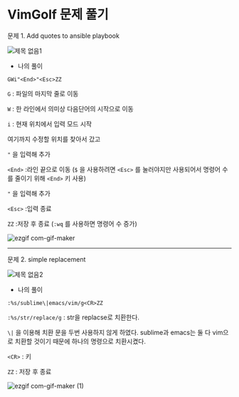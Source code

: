 # VimGolf 문제 풀기

문제 1. Add quotes to ansible playbook

![제목 없음1](https://user-images.githubusercontent.com/94671864/144715277-10d1cfc2-8c2c-4c89-81a8-2d7ce3def53a.png)

* 나의 풀이

```
GWi"<End>"<Esc>ZZ
```
`G` : 파일의 마지막 줄로 이동

`W` : 한 라인에서 의미상 다음단어의 시작으로 이동

`i` : 현재 위치에서 입력 모드 시작

여기까지 수정할 위치를 찾아서 갔고

`"` 을 입력해 추가

`<End>` :라인 끝으로 이동 (`$` 을 사용하려면 `<Esc>` 를 눌러야지만 사용되어서 명령어 수를 줄이기 위해 `<End>` 키 사용)

`"` 을 입력해 추가

`<Esc>` :입력 종료

`ZZ` :저장 후 종료 (`:wq` 를 사용하면 명령어 수 증가)

![ezgif com-gif-maker](https://user-images.githubusercontent.com/94671864/144715383-ed9e6106-cf30-4119-a3bb-a77dd7747412.gif)

*********

문제 2. simple replacement

![제목 없음2](https://user-images.githubusercontent.com/94671864/144716178-a0389623-743b-48ce-a458-4c4f231c5891.png)

* 나의 풀이

```
:%s/sublime\|emacs/vim/g<CR>ZZ
```
`:%s/str/replace/g` : str을 replacse로 치환한다.

`\|` 을 이용해 치환 문을 두번 사용하지 않게 하였다. sublime과 emacs는 둘 다 vim으로 치환할 것이기 때문에 하나의 명령으로 치환시켰다.

`<CR>` : <Enter>키

`ZZ` : 저장 후 종료

![ezgif com-gif-maker (1)](https://user-images.githubusercontent.com/94671864/144716298-af72556e-c0ef-4d57-8db8-fcf5405f14cc.gif)



